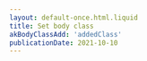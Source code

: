 ```yaml
---
layout: default-once.html.liquid
title: Set body class
akBodyClassAdd: 'addedClass'
publicationDate: 2021-10-10
---
```



